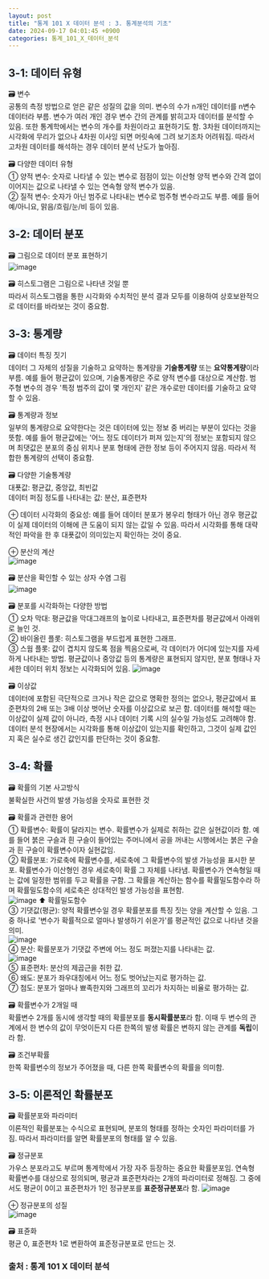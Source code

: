 ```yaml
---
layout: post
title: "통계 101 X 데이터 분석 : 3. 통계분석의 기초"
date: 2024-09-17 04:01:45 +0900
categories: 통계_101_X_데이터_분석
---
```

## <span style= 'background-color: #f1f8ff'>3-1: 데이터 유형
🗃️ 변수\
공통의 측정 방법으로 얻은 같은 성질의 값을 의미. 변수의 수가 n개인 데이터를 n변수 데이터라 부름. 변수가 여러 개인 경우 변수 간의 관계를 밝히고자 데이터를 분석할 수 있음. 또한 통계학에서는 변수의 개수를 차원이라고 표현하기도 함. 3차원 데이터까지는 시각화에 무리가 없으나 4차원 이사잉 되면 머릿속에 그려 보기조차 어려워짐. 따라서 고차원 데이터를 해석하는 경우 데이터 분석 난도가 높아짐.

🗃️ 다양한 데이터 유형\
➀ 양적 변수: 숫자로 나타낼 수 있는 변수로 점점이 있는 이산형 양적 변수와 간격 없이 이어지는 값으로 나타낼 수 있는 연속형 양적 변수가 있음.\
➁ 질적 변수: 숫자가 아닌 범주로 나타내는 변수로 범주형 변수라고도 부름. 예를 들어 예/아니요, 맑음/흐림/눈/비 등이 있음.

## <span style= 'background-color: #f1f8ff'>3-2: 데이터 분포
🗃️ 그림으로 데이터 분포 표현하기\
![image](https://github.com/user-attachments/assets/44ee84d5-f5a2-4c34-a961-3aa8c4707602)

🗃️ 히스토그램은 그림으로 나타낸 것일 뿐\
따라서 히스토그램을 통한 시각화와 수치적인 분석 결과 모두를 이용하여 상호보완적으로 데이터를 바라보는 것이 중요함.

## <span style= 'background-color: #f1f8ff'>3-3: 통계량
🗃️ 데이터 특징 짓기\
데이터 그 자체의 성질을 기술하고 요약하는 통계량을 **기술통계량** 또는 **요약통계량**이라 부름. 예를 들어 평균값이 있으며, 기술통계량은 주로 양적 변수를 대상으로 계산함. 범주형 변수의 경우 '특정 범주의 값이 몇 개인지' 같은 개수로만 데이터를 기술하고 요약할 수 있음.

🗃️ 통계량과 정보\
일부의 통계량으로 요약한다는 것은 데이터에 있는 정보 중 버리는 부분이 있다는 것을 뜻함. 예를 들어 평균값에는 '어느 정도 데이터가 퍼져 있는지'의 정보는 포함되지 않으며 최댓값은 분포의 중심 위치나 분포 형태에 관한 정보 등이 주어지지 않음. 따라서 적합한 통계량의 선택이 중요함.

🗃️ 다양한 기술통계량\
대푯값: 평균값, 중앙값, 최빈값\
데이터 퍼짐 정도를 나타내는 값: 분산, 표준편차

⊕ 데이터 시각화의 중요성: 예를 들어 데이터 분포가 봉우리 형태가 아닌 경우 평균값이 실제 데이터의 이해에 큰 도움이 되지 않는 값일 수 있음. 따라서 시각화를 통해 대략적인 파악을 한 후 대푯값이 의미있는지 확인하는 것이 중요.

⊕ 분산의 계산\
![image](https://github.com/user-attachments/assets/14749c9e-80a5-4b9f-9d27-e2b206c65969)

🗃️ 분산을 확인할 수 있는 상자 수염 그림\
![image](https://github.com/user-attachments/assets/d2725ea1-48b6-49c2-801d-61f16e139de6)

🗃️ 분포를 시각화하는 다양한 방법\
➀ 오차 막대: 평균값을 막대그래프의 높이로 나타내고, 표준편차를 평균값에서 아래위로 늘인 것.\
➁ 바이올린 플롯: 히스토그램을 부드럽게 표현한 그래프.\
➂ 스웜 플롯: 값이 겹치지 않도록 점을 찍음으로써, 각 데이터가 어디에 있는지를 자세하게 나타내는 방법. 평균값이나 중앙값 등의 통계량은 표현되지 않지만, 분포 형태나 자세한 데이터 위치 정보는 시각화되어 있음.
![image](https://github.com/user-attachments/assets/027fd25b-507a-418f-ba64-b0a824b09b7c)

🗃️ 이상값\
데이터에 포함된 극단적으로 크거나 작은 값으로 명확한 정의는 없으나, 평균값에서 표준편차의 2배 또는 3배 이상 벗어난 숫자를 이상값으로 보곤 함. 데이터를 해석할 때는 이상값이 실제 값이 아니라, 측정 시나 데이터 기록 시의 실수일 가능성도 고려해야 함. 데이터 분석 현장에서는 시각화를 통해 이상값이 있는지를 확인하고, 그것이 실제 값인지 혹은 실수로 생긴 값인지를 판단하는 것이 중요함.

## <span style= 'background-color: #f1f8ff'>3-4: 확률
🗃️ 확률의 기본 사고방식\
불확실한 사건의 발생 가능성을 숫자로 표현한 것

🗃️ 확률과 관련한 용어\
➀ 확률변수: 확률이 달라지는 변수. 확률변수가 실제로 취하는 값은 실현값이라 함. 예를 들어 붉은 구슬과 흰 구슬이 들어있는 주머니에서 공을 꺼내는 시행에서는 붉은 구슬과 흰 구슬이 확률변수이자 실현값임.\
➁ 확률분포: 가로축에 확률변수를, 세로축에 그 확률변수의 발생 가능성을 표시한 분포. 확률변수가 이산형인 경우 세로축이 확률 그 자체를 나타냄. 확률변수가 연속형일 때는 값에 일정한 범위를 두고 확률을 구함. 그 확률을 계산하는 함수를 확률밀도함수라 하며 확률밀도함수의 세로축은 상대적인 발생 가능성을 표현함.\
![image](https://github.com/user-attachments/assets/f3a92051-2fbb-4047-bf72-aa9e7bb7a142)
⬆︎ 확률밀도함수\
➂ 기댓값(평균): 양적 확률변수일 경우 확률분포를 특징 짓는 양을 계산할 수 있음. 그 중 하나로 '변수가 확률적으로 얼마나 발생하기 쉬운가'를 평균적인 값으로 나타낸 것을 의미.\
![image](https://github.com/user-attachments/assets/74c9d2f2-12b7-4a91-ad65-758096bf8e92)\
➃ 분산: 확률분포가 기댓값 주변에 어느 정도 퍼졌는지를 나타내는 값.\
![image](https://github.com/user-attachments/assets/71e01a6b-d24f-4a6e-a2c1-885b2df217c2)\
➄ 표준편차: 분산의 제곱근을 취한 값.\
➅ 왜도: 분포가 좌우대칭에서 어느 정도 벗어났는지로 평가하는 값.\
➆ 첨도: 분포가 얼마나 뾰족한지와 그래프의 꼬리가 차지하는 비율로 평가하는 값.

🗃️ 확률변수가 2개일 때\
확률변수 2개를 동시에 생각할 때의 확률분포를 **동시확률분포**라 함. 이때 두 변수의 관계에서 한 변수의 값이 무엇이든지 다른 한쪽의 발생 확률은 변하지 않는 관계를 **독립**이라 함.

🗃️ 조건부확률\
한쪽 확률변수의 정보가 주어졌을 때, 다른 한쪽 확률변수의 확률을 의미함.

## <span style= 'background-color: #f1f8ff'>3-5: 이론적인 확률분포
🗃️ 확률분포와 파라미터\
이론적인 확률분포는 수식으로 표현되며, 분포의 형태를 정하는 숫자인 파라미터를 가짐. 따라서 파라미터를 알면 확률분포의 형태를 알 수 있음.

🗃️ 정규분포\
가우스 분포라고도 부르며 통계학에서 가장 자주 등장하는 중요한 확률분포임. 연속형 확률변수를 대상으로 정의되며, 평균과 표준편차라는 2개의 파라미터로 정해짐. 그 중에서도 평균이 0이고 표준편차가 1인 정규분포를 **표준정규분포**라 함.
![image](https://github.com/user-attachments/assets/62b7c793-a0ad-434b-9f17-9f75b1d8633e)

⊕ 정규분포의 성질\
![image](https://github.com/user-attachments/assets/65edaecc-e98b-4eba-8611-1d8b348afe59)

🗃️ 표쥰화\
평균 0, 표준편차 1로 변환하여 표준정규분포로 만드는 것.


### 출처 : 통계 101 X 데이터 분석